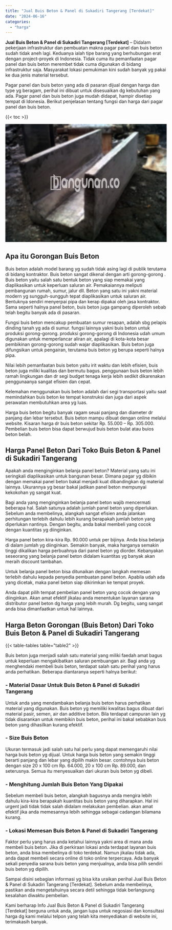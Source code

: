 ```yaml
---
title: "Jual Buis Beton & Panel di Sukadiri Tangerang [Terdekat]"
date: "2024-06-16"
categories: 
  - "harga"
---
```


**Jual Buis Beton & Panel di Sukadiri Tangerang \[Terdekat\]** – Didalam pekerjaan infrastruktur dan pembuatan makna pagar panel dan buis beton sudah tidak aneh lagi. Keduanya ialah tipe barang yang berhubungan erat dengan project-proyek di Indonesia. Tidak cuma itu pemanfaatan pagar panel dan buis beton merembet tidak cuma digunakan di bidang infrastruktur saja. Masyarakat lokasi pemukiman kini sudah banyak yg pakai ke dua jenis material tersebut.

Pagar panel dan buis beton yang ada di pasaran dijual dengan harga dan type yg beragam, perihal ini dibuat untuk disesuaikan dg kebutuhan yang ada. Pagar panel dan buis beton juga mudah didapat, hampir disetiap tempat di Idonesia. Berikut penjelasan tentang fungsi dan harga dari pagar panel dan buis beton.

{{< toc >}}

![Jual Buis Beton & Panel di Sukadiri Tangerang [Terdekat]](/images/jual-panel-buis-beton-murah-34.png)

## Apa itu Gorongan Buis Beton

Buis beton adalah model barang yg sudah tidak asing lagi di publik terutama di bidang kontraktor. Buis beton sangat dikenal dengan arti gorong-gorong . Buis beton yaitu salah satu bentuk beton yang siap memakai yang diaplikasikan untuk keperluan saluran air. Pemakaiannya meliputi pembangunan rumah, sumur, jalur dll. Beton yang satu ini yakni material modern yg sungguh-sungguh tepat diaplikasikan untuk saluran air. Bentuknya sendiri menyerpai pipa dan kerap dipakai oleh jasa kontraktor. Sama seperti halnya panel beton, buis beton juga gampang diperoleh sebab telah begitu banyak ada di pasaran.

Fungsi buis beton mencakup pembuatan sumur resapan, adalah sbg pelapis dinding tanah yg ada di sumur. fungsi lainnya yakni buis beton untuk produksi gorong-gorong. produksi gorong-gorong di Indonesia udah umum digunakan untuk memperlancar aliran air, apalagi di kota-kota besar pembikinan gorong-gorong sudah wajar diaplikasikan. Buis beton juga difungsikan untuk pengairan, terutama buis beton yg berupa seperti halnya pipa.

Nilai lebih pemanfaatan buis beton yaitu irit waktu dan lebih efisien, buis beton juga miliki kualitas dan bermutu bagus. penggunaan buis beton lebih ramah lingkungan dan dr segi budget tenaga kerja lebih sedikit dikarenakan penggunaanya sangat efisien dan cepat.

Kelemahan menggunakan buis beton adalah dari segi transportasi yaitu saat memindahkan buis beton ke tempat konstruksi dan juga dari aspek perawatan membutuhkan area yg luas.

Harga buis beton begitu banyak ragam seuai panjang dan diameter dr panjang dan lebar tersebut. Buis beton mampu dibuat dengan online melalui website. Kisaran harga dr buis beton sekitar Rp. 55.000 – Rp. 305.000. Pembelian buis beton bisa dapat berwujud buis beton bulat atau buios beton belah.

## Harga Panel Beton Dari Toko Buis Beton & Panel di Sukadiri Tangerang

Apakah anda menginginkan belanja panel beton? Material yang satu ini seringkali diaplikasikan untuk bangunan besar. Dimana pagar yg dibikin dengan memakai panel beton bakal menjadi kuat dibandingkan dg material lainnya. Ukurannya yg besar bakal jadikan panel beton mempunyai kekokohan yg sangat kuat.

Bagi anda yang menginginkan belanja panel beton wajib mencermati beberapa hal. Salah satunya adalah jumlah panel beton yang diperlukan. Sebelum anda membelinya, alangkah sangat efisien anda jalankan perhitungan terlebih dahulu lebih kurang berapakah jumlah beton yang diperlukan nantinya. Dengan begitu, anda bakal membeli yang cocok dengan kuantitas yg diinginkan.

Harga panel beton kira-kira Rp. 90.000 untuk per bijinya. Anda bisa belanja di dalam jumlah yg diinginkan. Semakin banyak, maka harganya semakin tinggi dikalikan harga perbuahnya dari panel beton yg diorder. Kebanyakan seseorang yang belanja panel beton didalam kuantitas yg banyak akan meraih discount tambahan.

Untuk belanja panel beton bisa ditunaikan dengan langkah memesan terlebih dahulu kepada penyedia pembuatan panel beton. Apabila udah ada yang dicetak, maka panel beton siap dikirimkan ke tempat proyek.

Anda dapat pilih tempat pembelian panel beton yang cocok dengan yang diinginkan. Akan amat efektif jikalau anda menentukan layanan sarana distributor panel beton dg harga yang lebih murah. Dg begitu, uang sangat anda bisa dimanfaatkan untuk hal lainnya.

## Harga Beton Gorongan (Buis Beton) Dari Toko Buis Beton & Panel di Sukadiri Tangerang

{{< table-tables table="table2" >}}

Buis beton juga menjadi salah satu material yang miliki faedah amat bagus untuk keperluan mengakibatkan saluran pembuangan air. Bagi anda yg menghendaki membeli buis beton, terdapat salah satu perihal yang harus anda perhatikan. Beberapa diantaranya seperti halnya berikut:

### \- Material Dasar Untuk Buis Beton & Panel di Sukadiri Tangerang

Untuk anda yang mendambakan belanja buis beton harus perhatikan material yang digunakan. Buis beton yg memiliki kwalitas bagus dibuat dari material pasir, semen, air dan additive beton. Bila terdapat campuran lain yg tidak disarankan untuk membikin buis beton, perihal ini bakal sebabkan buis beton yang dihasilkan kurang efektif.

### \- Size Buis Beton

Ukuran termasuk jadi salah satu hal perlu yang dapat memengaruhi nilai harga buis beton yg dijual. Untuk harga buis beton yang semakin tinggi berarti panjang dan lebar yang dipilih makin besar. contohnya buis beton dengan size 20 x 100 cm Rp. 64.000, 20 x 100 cm Rp. 89.000, dan seterusnya. Semua itu menyesuaikan dari ukuran buis beton yg dibeli.

### \- Menghitung Jumlah Buis Beton Yang Dipakai

Sebelum membeli buis beton, alangkah bagusnya anda mengira lebih dahulu kira-kira berapakah kuantitas buis beton yang diharapkan. Hal ini urgent jadi tidak tidak salah didalam melakukan pembelian. akan amat efektif jika anda memesannya lebih sehingga sebagai cadangan bilamana kurang.

### \- Lokasi Memesan Buis Beton & Panel di Sukadiri Tangerang

Faktor perlu yang harus anda ketahui lainnya yakni area di mana anda membeli buis beton. Jika di perkiraan lokasi anda terdapat layanan buis beton, anda bisa membelinya di toko terdekat. Namun jikalau tidak ada, anda dapat membeli secara online di toko online terpercaya. Ada banyak sekali penyedia sarana buis beton yang menjualnya, anda bisa pilih sendiri buis beton yg dipilih.

Sampai disini sebagian informasi yg bisa kita uraikan perihal Jual Buis Beton & Panel di Sukadiri Tangerang \[Terdekat\]. Sebelum anda membelinya, pastikan anda mengetahuinya secara detil sehingga tidak berlangsung kesalahan diwaktu pembelian.

Kami berharap Info Jual Buis Beton & Panel di Sukadiri Tangerang \[Terdekat\] berguna untuk anda, jangan lupa untuk negosiasi dan konsultasi harga dg kami melalui telpon yang telah kita menyediakan di website ini, terimakasih banyak.
